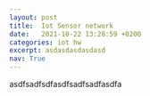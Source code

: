 ```yaml
---
layout: post
title:  Iot Sensor network
date:   2021-10-22 13:28:59 +0200
categories: iot hw
excerpt: asdasdasdasdasd
nav: True
---
```


asdfsadfsdfasdfsadfsadfasdfa
